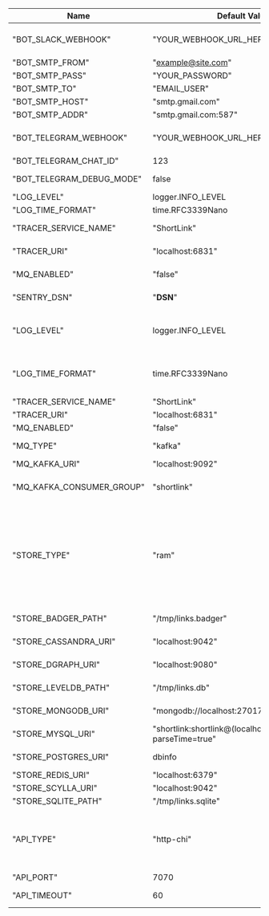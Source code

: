 |Name | Default Value | Description |
|---|---|---|
| "BOT_SLACK_WEBHOOK" | "YOUR_WEBHOOK_URL_HERE" | Your webhook URL |
| "BOT_SMTP_FROM" | "example@site.com" |  |
| "BOT_SMTP_PASS" | "YOUR_PASSWORD" |  |
| "BOT_SMTP_TO" | "EMAIL_USER" |  |
| "BOT_SMTP_HOST" | "smtp.gmail.com" |  |
| "BOT_SMTP_ADDR" | "smtp.gmail.com:587" |  |
| "BOT_TELEGRAM_WEBHOOK" | "YOUR_WEBHOOK_URL_HERE" | Your webhook URL |
| "BOT_TELEGRAM_CHAT_ID" | 123 | Your chat ID |
| "BOT_TELEGRAM_DEBUG_MODE" | false | Debug mode |
| "LOG_LEVEL" | logger.INFO_LEVEL |  |
| "LOG_TIME_FORMAT" | time.RFC3339Nano |  |
| "TRACER_SERVICE_NAME" | "ShortLink" | Service Name |
| "TRACER_URI" | "localhost:6831" | Tracing addr:host |
| "MQ_ENABLED" | "false" | Enabled MQ-service |
| "SENTRY_DSN" | "__DSN__" | key for sentry |
| "LOG_LEVEL" | logger.INFO_LEVEL | Log level. Select 0-4 (Fatal->Debug) |
| "LOG_TIME_FORMAT" | time.RFC3339Nano | Log time format (golang time format) |
| "TRACER_SERVICE_NAME" | "ShortLink" |  |
| "TRACER_URI" | "localhost:6831" |  |
| "MQ_ENABLED" | "false" |  |
| "MQ_TYPE" | "kafka" | Select: kafka, nats |
| "MQ_KAFKA_URI" | "localhost:9092" | Kafka URI |
| "MQ_KAFKA_CONSUMER_GROUP" | "shortlink" | Kafka consumer group |
| "STORE_TYPE" | "ram" | Select: postgres, mongo, mysql, redis, dgraph, sqlite, leveldb, badger, ram, scylla, cassandra |
| "STORE_BADGER_PATH" | "/tmp/links.badger" | Badger path to file |
| "STORE_CASSANDRA_URI" | "localhost:9042" | Cassandra URI |
| "STORE_DGRAPH_URI" | "localhost:9080" | DGRAPH URI |
| "STORE_LEVELDB_PATH" | "/tmp/links.db" | LevelDB path to file |
| "STORE_MONGODB_URI" | "mongodb://localhost:27017" | MongoDB URI |
| "STORE_MYSQL_URI" | "shortlink:shortlink@(localhost:3306)/shortlink?parseTime=true" | MySQL URI |
| "STORE_POSTGRES_URI" | dbinfo | Postgres URI |
| "STORE_REDIS_URI" | "localhost:6379" | Redis URI |
| "STORE_SCYLLA_URI" | "localhost:9042" | Scylla URI |
| "STORE_SQLITE_PATH" | "/tmp/links.sqlite" | SQLite URI |
| "API_TYPE" | "http-chi" | Select: http-chi, gRPC-web, graphql, cloudevents, go-kit |
| "API_PORT" | 7070 | API port |
| "API_TIMEOUT" | 60 | Request Timeout |
